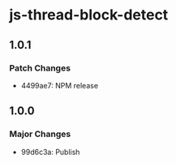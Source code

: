 # js-thread-block-detect

## 1.0.1

### Patch Changes

- 4499ae7: NPM release

## 1.0.0

### Major Changes

- 99d6c3a: Publish
